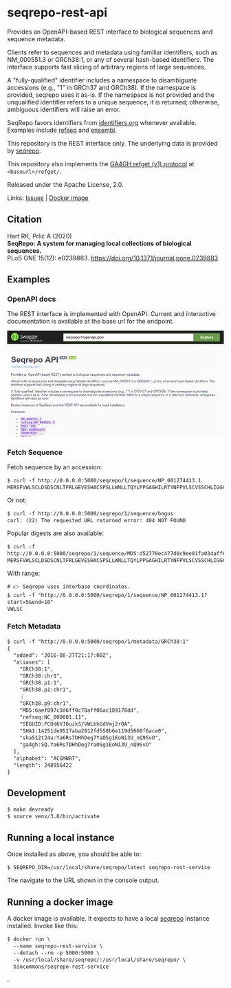 # seqrepo-rest-api

Provides an OpenAPI-based REST interface to biological sequences and
sequence metadata.

Clients refer to sequences and metadata using familiar identifiers,
such as NM_000551.3 or GRCh38:1, or any of several hash-based
identifiers.  The interface supports fast slicing of arbitrary regions
of large sequences.

A "fully-qualified" identifier includes a namespace to disambiguate
accessions (e.g., "1" in GRCh37 and GRCh38). If the namespace is
provided, seqrepo uses it as-is.  If the namespace is not provided and
the unqualified identifier refers to a unique sequence, it is
returned; otherwise, ambiguous identifiers will raise an error.

SeqRepo favors identifiers from [identifiers.org](identifiers.org)
whenever available.  Examples include
[refseq](https://registry.identifiers.org/registry/refseq) and
[ensembl](https://registry.identifiers.org/registry/ensembl).

This repository is the REST interface only.  The underlying data is
provided by
[seqrepo](https://github.com/biocommons/biocommons.seqrepo/).

This repository also implements the [GA4GH refget (v1)
protocol](https://samtools.github.io/hts-specs/refget.html) at
`<baseurl>/refget/`.

Released under the Apache License, 2.0.

Links:
[Issues](https://github.com/biocommons/seqrepo-rest-service/issues) |
[Docker
image](https://cloud.docker.com/u/biocommons/repository/docker/biocommons/seqrepo-rest-service)


## Citation

Hart RK, Prlić A (2020)  
**SeqRepo: A system for managing local collections of biological sequences.**  
PLoS ONE 15(12): e0239883. https://doi.org/10.1371/journal.pone.0239883


## Examples

### OpenAPI docs

The REST interface is implemented with OpenAPI. Current and
interactive documentation is available at the base url for the
endpoint.

![OpenAPI UI Screenshot](docs/images/seqrepo-api-ui.png)


### Fetch Sequence

Fetch sequence by an accession:

    $ curl -f http://0.0.0.0:5000/seqrepo/1/sequence/NP_001274413.1
    MERSFVWLSCLDSDSCNLTFRLGEVESHACSPSLLWNLLTQYLPPGAGHILRTYNFPVLSCVSSCHLIGGKMPEN

Or not:

    $ curl -f http://0.0.0.0:5000/seqrepo/1/sequence/bogus
    curl: (22) The requested URL returned error: 404 NOT FOUND

Popular digests are also available:

    $ curl -f http://0.0.0.0:5000/seqrepo/1/sequence/MD5:d52770ec477d0c9ee01fa034aff62cb4
    MERSFVWLSCLDSDSCNLTFRLGEVESHACSPSLLWNLLTQYLPPGAGHILRTYNFPVLSCVSSCHLIGGKMPEN

With range:

    # 👉 Seqrepo uses interbase coordinates.
    $ curl -f "http://0.0.0.0:5000/seqrepo/1/sequence/NP_001274413.1?start=5&end=10"
    VWLSC

### Fetch Metadata

    $ curl -f "http://0.0.0.0:5000/seqrepo/1/metadata/GRCh38:1"
    {
      "added": "2016-08-27T21:17:00Z",
      "aliases": [
        "GRCh38:1",
        "GRCh38:chr1",
        "GRCh38.p1:1",
        "GRCh38.p1:chr1",
		⋮
        "GRCh38.p9:chr1",
        "MD5:6aef897c3d6ff0c78aff06ac189178dd",
        "refseq:NC_000001.11",
        "SEGUID:FCUd6VJ6uikS/VWLbhGdVmj2rOA",
        "SHA1:14251de9527aba2912fd558b6e119d5668f6ace0",
        "sha512t24u:Ya6Rs7DHhDeg7YaOSg1EoNi3U_nQ9SvO",
        "ga4gh:SQ.Ya6Rs7DHhDeg7YaOSg1EoNi3U_nQ9SvO"
      ],
      "alphabet": "ACGMNRT",
      "length": 248956422
    }


## Development

    $ make devready
    $ source venv/3.8/bin/activate


## Running a local instance

Once installed as above, you should be able to:

    $ SEQREPO_DIR=/usr/local/share/seqrepo/latest seqrepo-rest-service

The navigate to the URL shown in the console output.


## Running a docker image

A docker image is available.  It expects to have a local
[seqrepo](https://github.com/biocommons/biocommons.seqrepo/) instance
installed.  Invoke like this:

    $ docker run \
      --name seqrepo-rest-service \
      --detach --rm -p 5000:5000 \
      -v /usr/local/share/seqrepo/:/usr/local/share/seqrepo/ \
      biocommons/seqrepo-rest-service

.
